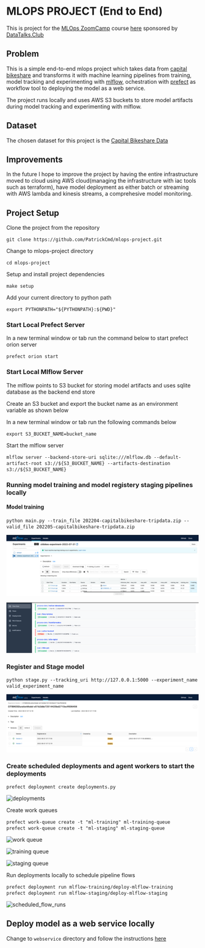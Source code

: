 # MLOPS PROJECT (End to End)

This is project for the [MLOps ZoomCamp](https://github.com/DataTalksClub/mlops-zoomcamp) course [here](https://github.com/DataTalksClub/mlops-zoomcamp/blob/main/07-project/README.md) sponsored by [DataTalks.Club](https://datatalks.club/)

## Problem
This is a simple end-to-end mlops project which takes data from [capital bikeshare](https://ride.capitalbikeshare.com/system-data) and transforms it with machine learning pipelines from training, model tracking and experimenting with [mlflow](https://mlflow.org/docs/latest/index.html#), ochestration with [prefect](https://orion-docs.prefect.io/) as workflow tool to deploying the model as a web service.

The project runs locally and uses AWS S3 buckets to store model artifacts during model tracking and experimenting with mlflow.

## Dataset

The chosen dataset for this project is the [Capital Bikeshare Data](https://s3.amazonaws.com/capitalbikeshare-data/index.html)

## Improvements
In the future I hope to improve the project by having the entire infrastructure moved to cloud using AWS cloud(managing the infrastructure with iac tools such as terraform), have model deployment as either batch or streaming with AWS lambda and kinesis streams, a comprehesive model monitoring.

## Project Setup

Clone the project from the repository

```
git clone https://github.com/PatrickCmd/mlops-project.git
```

Change to mlops-project directory

```
cd mlops-project
```

Setup and install project dependencies

```
make setup
```

Add your current directory to python path

```
export PYTHONPATH="${PYTHONPATH}:${PWD}"
```

### Start Local Prefect Server

In a new terminal window or tab run the command below to start prefect orion server


```
prefect orion start
```

### Start Local Mlflow Server

The mlflow points to S3 bucket for storing model artifacts and uses sqlite database as the backend end store

Create an S3 bucket and export the bucket name as an environment variable as shown below

In a new terminal window or tab run the following commands below

```
export S3_BUCKET_NAME=bucket_name
```

Start the mlflow server

```
mlflow server --backend-store-uri sqlite:///mlflow.db --default-artifact-root s3://${S3_BUCKET_NAME} --artifacts-destination s3://${S3_BUCKET_NAME}
```

### Running model training and model registery staging pipelines locally

#### Model training

```
python main.py --train_file 202204-capitalbikeshare-tripdata.zip --valid_file 202205-capitalbikeshare-tripdata.zip
```

![model-tracking](./images/model-tracking.png)

![Flow runs](./images/flow_runs.png)

### Register and Stage model 

```
python stage.py --tracking_uri http://127.0.0.1:5000 --experiment_name valid_experiment_name
```

![Register model](./images/register-model.png)


### Create scheduled deployments and agent workers to start the deployments

```
prefect deployment create deployments.py
````

![deployments](./images/deployments.png)

Create work queues

```
prefect work-queue create -t "ml-training" ml-training-queue
prefect work-queue create -t "ml-staging" ml-staging-queue
```

![work queue](./images/work-queues.png)

![training queue](./images/ml-training-queue.png)

![staging queue](./images/ml-staging-queue.png)

Run deployments locally to schedule pipeline flows

```
prefect deployment run mlflow-training/deploy-mlflow-training
prefect deployment run mlflow-staging/deploy-mlflow-staging
```

![scheduled_flow_runs](./images/scheduled_flow_runs.png)



## Deploy model as a web service locally

Change to `webservice` directory and follow the instructions [here](https://github.com/PatrickCmd/mlops-project/blob/main/web_service/README.md)
